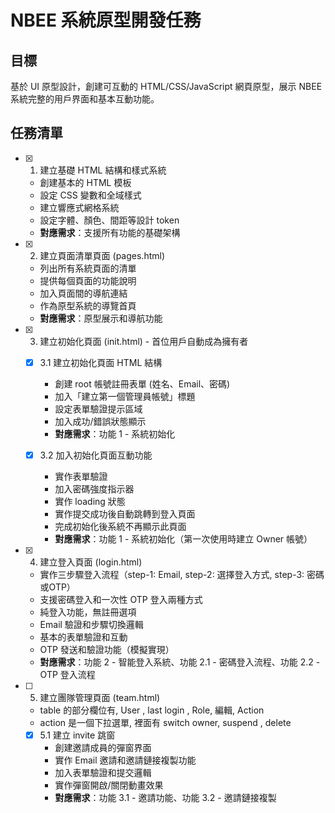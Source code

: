 # NBEE 系統原型開發任務

## 目標
基於 UI 原型設計，創建可互動的 HTML/CSS/JavaScript 網頁原型，展示 NBEE 系統完整的用戶界面和基本互動功能。

## 任務清單

- [x] 1. 建立基礎 HTML 結構和樣式系統
  - 創建基本的 HTML 模板
  - 設定 CSS 變數和全域樣式
  - 建立響應式網格系統
  - 設定字體、顏色、間距等設計 token
  - **對應需求**：支援所有功能的基礎架構

- [x] 2. 建立頁面清單頁面 (pages.html)
  - 列出所有系統頁面的清單
  - 提供每個頁面的功能說明
  - 加入頁面間的導航連結
  - 作為原型系統的導覽首頁
  - **對應需求**：原型展示和導航功能

- [x] 3. 建立初始化頁面 (init.html) - 首位用戶自動成為擁有者
  - [x] 3.1 建立初始化頁面 HTML 結構
    - 創建 root 帳號註冊表單 (姓名、Email、密碼)
    - 加入「建立第一個管理員帳號」標題
    - 設定表單驗證提示區域
    - 加入成功/錯誤狀態顯示
    - **對應需求**：功能 1 - 系統初始化
  
  - [x] 3.2 加入初始化頁面互動功能
    - 實作表單驗證
    - 加入密碼強度指示器
    - 實作 loading 狀態
    - 實作提交成功後自動跳轉到登入頁面
    - 完成初始化後系統不再顯示此頁面
    - **對應需求**：功能 1 - 系統初始化（第一次使用時建立 Owner 帳號）

- [x] 4. 建立登入頁面 (login.html)
  - 實作三步驟登入流程（step-1: Email, step-2: 選擇登入方式, step-3: 密碼或OTP）
  - 支援密碼登入和一次性 OTP 登入兩種方式
  - 純登入功能，無註冊選項
  - Email 驗證和步驟切換邏輯
  - 基本的表單驗證和互動
  - OTP 發送和驗證功能（模擬實現）
  - **對應需求**：功能 2 - 智能登入系統、功能 2.1 - 密碼登入流程、功能 2.2 - OTP 登入流程

- [ ] 5. 建立團隊管理頁面 (team.html)
  - table 的部分欄位有, User , last login , Role, 編輯, Action 
  - action 是一個下拉選單, 裡面有 switch owner, suspend , delete

  - [x] 5.1 建立 invite 跳窗
    - 創建邀請成員的彈窗界面
    - 實作 Email 邀請和邀請鏈接複製功能
    - 加入表單驗證和提交邏輯
    - 實作彈窗開啟/關閉動畫效果
    - **對應需求**：功能 3.1 - 邀請功能、功能 3.2 - 邀請鏈接複製


